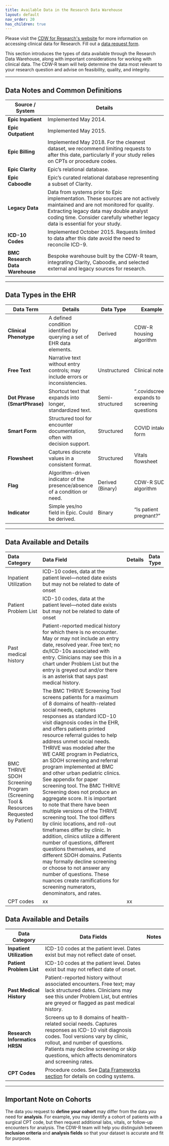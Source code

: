 ```yaml
---
title: Available Data in the Research Data Warehouse
layout: default
nav_order: 20
has_children: true
---
```


Please visit the [CDW for Research's website](https://www.bmc.org/research/clinical-data-warehouse-cdw) for more information on accessing clinical data for Research. 
Fill out a [data request form](https://bmc.tfaforms.net/f/cdw-data-request-form).


This section introduces the types of data available through the Research Data Warehouse, along with important considerations for working with clinical data. The CDW-R team will help determine the data most relevant to your research question and advise on feasibility, quality, and integrity.

---

## Data Notes and Common Definitions

| **Source / System** | **Details** |
|----------------------|-------------|
| **Epic Inpatient** | Implemented May 2014. |
| **Epic Outpatient** | Implemented May 2015. |
| **Epic Billing** | Implemented May 2018. For the cleanest dataset, we recommend limiting requests to after this date, particularly if your study relies on CPTs or procedure codes. |
| **Epic Clarity** | Epic’s relational database. |
| **Epic Caboodle** | Epic’s curated relational database representing a subset of Clarity. |
| **Legacy Data** | Data from systems prior to Epic implementation. These sources are not actively maintained and are not monitored for quality. Extracting legacy data may double analyst coding time. Consider carefully whether legacy data is essential for your study. |
| **ICD-10 Codes** | Implemented October 2015. Requests limited to data after this date avoid the need to reconcile ICD-9. |
| **BMC Research Data Warehouse** | Bespoke warehouse built by the CDW-R team, integrating Clarity, Caboodle, and selected external and legacy sources for research. |

---

## Data Types in the EHR

| **Data Term** | **Details** | **Data Type** | **Example** |
|---------------|-------------|---------------|-------------|
| **Clinical Phenotype** | A defined condition identified by querying a set of EHR data elements. | Derived | CDW-R housing algorithm |
| **Free Text** | Narrative text without entry controls; may include errors or inconsistencies. | Unstructured | Clinical notes |
| **Dot Phrase (SmartPhrase)** | Shortcut text that expands into longer, standardized text. | Semi-structured | “.covidscreen” expands to screening questions |
| **Smart Form** | Structured tool for encounter documentation, often with decision support. | Structured | COVID intake form |
| **Flowsheet** | Captures discrete values in a consistent format. | Structured | Vitals flowsheet |
| **Flag** | Algorithm-driven indicator of the presence/absence of a condition or need. | Derived (Binary) | CDW-R SUD algorithm |
| **Indicator** | Simple yes/no field in Epic. Could be derived.| Binary | “Is patient pregnant?” |

---


## Data Available and Details

| **Data Category** | **Data Field**  | **Details** |**Data Type**|
| :----------- | :----------- |:----------- |:----------- |
| Inpatient Utilization | ICD-10 codes, data at the patient level—noted date exists but may not be related to date of onset |
| Patient Problem List | ICD-10 codes, data at the patient level—noted date exists but may not be related to date of onset |
| Past medical history | Patient-reported medical history for which there is no encounter. May or may not include an entry date, resolved year. Free text; no dx/ICD-10s associated with entry. Clinicians may see this in a chart under Problem List but the entry is greyed out and/or there is an asterisk that says past medical history. |
| BMC THRIVE SDOH Screening Program (Screening Tool & Resources Requested by Patient) |The BMC THRIVE Screening Tool screens patients for a maximum of 8 domains of health-related social needs, captures responses as standard ICD-10 visit diagnosis codes in the EHR, and offers patients printed resource referral guides to help address unmet social needs.  THRIVE was modeled after the WE CARE program in Pediatrics, an SDOH screening and referral program implemented at BMC and other urban pediatric clinics.  See appendix for paper screening tool. The BMC THRIVE Screening does not produce an aggregate score. It is important to note that there have been multiple versions of the THRIVE screening tool. The tool differs by clinic locations, and roll-out timeframes differ by clinic. In addition, clinics utilize a different number of questions, different questions themselves, and different SDOH domains. Patients may formally decline screening or choose to not answer any number of questions. These nuances create ramifications for screening numerators, denominators, and rates.
| CPT codes| xx | xx | 


## Data Available and Details

| **Data Category** | **Data Fields** | **Notes** |
|-------------------|-----------------|-----------|
| **Inpatient Utilization** | ICD-10 codes at the patient level. Dates exist but may not reflect date of onset. |
| **Patient Problem List** | ICD-10 codes at the patient level. Dates exist but may not reflect date of onset. |
| **Past Medical History** | Patient-reported history without associated encounters. Free text; may lack structured dates. Clinicians may see this under Problem List, but entries are greyed or flagged as past medical history. |
| **Research Informatics HRSN** | Screens up to 8 domains of health-related social needs. Captures responses as ICD-10 visit diagnosis codes. Tool versions vary by clinic, rollout, and number of questions. Patients may decline screening or skip questions, which affects denominators and screening rates. |
| **CPT Codes** | Procedure codes. See [Data Frameworks section](/data-frameworks-clinical-classifications/) for details on coding systems. |

---

## Important Note on Cohorts

The data you request to **define your cohort** may differ from the data you need for **analysis**. For example, you may identify a cohort of patients with a surgical CPT code, but then request additional labs, vitals, or follow-up encounters for analysis. The CDW-R team will help you distinguish between **inclusion criteria** and **analysis fields** so that your dataset is accurate and fit for purpose.

